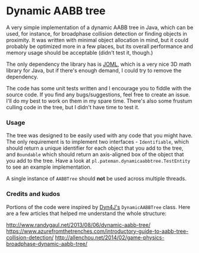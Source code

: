 # Dynamic AABB tree

A very simple implementation of a dynamic AABB tree in Java, which can be used, for instance, for broadphase collision detection or finding objects in proximity. It was written with minimal object allocation in mind, but it could probably be optimized more in a few places, but its overall performance and memory usage should be acceptable (didn't test it, though.)

The only dependency the library has is [JOML](https://github.com/JOML-CI/JOML), which is a very nice 3D math library for Java, but if there's enough demand, I could try to remove the dependency.

The code has some unit tests written and I encourage you to fiddle with the source code. If you find any bugs/suggestions, feel free to create an issue. I'll do my best to work on them in my spare time. There's also some frustum culling code in the tree, but I didn't have time to test it.

### Usage
The tree was designed to be easily used with any code that you might have. The only requirement is to implement two interfaces - `Identifiable`, which should return a unique identifier for each object that you add to the tree, and `Boundable` which should return an axis-aligned box of the object that you add to the tree. Have a look at `pl.pateman.dynamicaabbtree.TestEntity` to see an example implementation.

A single instance of `AABBTree` should **not** be used across multiple threads.

### Credits and kudos
Portions of the code were inspired by [Dyn4J's](https://github.com/dyn4j/dyn4j) `DynamicAABBTree` class. Here are a few articles that helped me understand the whole structure:

http://www.randygaul.net/2013/08/06/dynamic-aabb-tree/
https://www.azurefromthetrenches.com/introductory-guide-to-aabb-tree-collision-detection/
http://allenchou.net/2014/02/game-physics-broadphase-dynamic-aabb-tree/